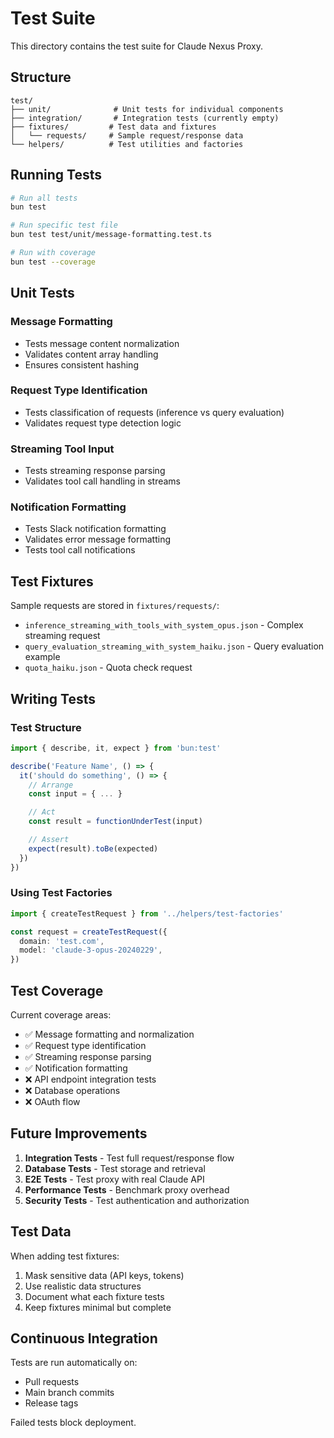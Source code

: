 # Test Suite

This directory contains the test suite for Claude Nexus Proxy.

## Structure

```
test/
├── unit/              # Unit tests for individual components
├── integration/       # Integration tests (currently empty)
├── fixtures/         # Test data and fixtures
│   └── requests/     # Sample request/response data
└── helpers/          # Test utilities and factories
```

## Running Tests

```bash
# Run all tests
bun test

# Run specific test file
bun test test/unit/message-formatting.test.ts

# Run with coverage
bun test --coverage
```

## Unit Tests

### Message Formatting

- Tests message content normalization
- Validates content array handling
- Ensures consistent hashing

### Request Type Identification

- Tests classification of requests (inference vs query evaluation)
- Validates request type detection logic

### Streaming Tool Input

- Tests streaming response parsing
- Validates tool call handling in streams

### Notification Formatting

- Tests Slack notification formatting
- Validates error message formatting
- Tests tool call notifications

## Test Fixtures

Sample requests are stored in `fixtures/requests/`:

- `inference_streaming_with_tools_with_system_opus.json` - Complex streaming request
- `query_evaluation_streaming_with_system_haiku.json` - Query evaluation example
- `quota_haiku.json` - Quota check request

## Writing Tests

### Test Structure

```typescript
import { describe, it, expect } from 'bun:test'

describe('Feature Name', () => {
  it('should do something', () => {
    // Arrange
    const input = { ... }

    // Act
    const result = functionUnderTest(input)

    // Assert
    expect(result).toBe(expected)
  })
})
```

### Using Test Factories

```typescript
import { createTestRequest } from '../helpers/test-factories'

const request = createTestRequest({
  domain: 'test.com',
  model: 'claude-3-opus-20240229',
})
```

## Test Coverage

Current coverage areas:

- ✅ Message formatting and normalization
- ✅ Request type identification
- ✅ Streaming response parsing
- ✅ Notification formatting
- ❌ API endpoint integration tests
- ❌ Database operations
- ❌ OAuth flow

## Future Improvements

1. **Integration Tests** - Test full request/response flow
2. **Database Tests** - Test storage and retrieval
3. **E2E Tests** - Test proxy with real Claude API
4. **Performance Tests** - Benchmark proxy overhead
5. **Security Tests** - Test authentication and authorization

## Test Data

When adding test fixtures:

1. Mask sensitive data (API keys, tokens)
2. Use realistic data structures
3. Document what each fixture tests
4. Keep fixtures minimal but complete

## Continuous Integration

Tests are run automatically on:

- Pull requests
- Main branch commits
- Release tags

Failed tests block deployment.

